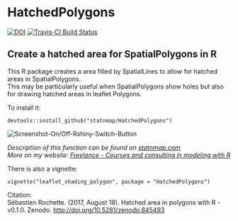# HatchedPolygons
[![DOI](https://zenodo.org/badge/90766217.svg)](https://zenodo.org/badge/latestdoi/90766217)
[![Travis-CI Build Status](https://travis-ci.org/statnmap/HatchedPolygons.svg?branch=master)](https://travis-ci.org/statnmap/HatchedPolygons)

## Create a hatched area for SpatialPolygons in R

This R package creates a area filled by SpatialLines to allow for hatched areas in SpatialPolygons.  
This may be particularly useful when SpatialPolygons show holes but also for drawing hatched areas in leaflet Polygons.

To install it:
```
devtools::install_github("statnmap/HatchedPolygons")
```

![Screenshot-On/Off-Rshiny-Switch-Button](https://github.com/statnmap/HatchedPolygons/blob/master/Leaflet_Snapshot.jpg)

_Description of this function can be found on [statnmap.com](https://statnmap.com/2017-05-23-how-to-fill-a-hatched-area-polygon-with-holes-in-leaflet-with-r)_  
_More on my website: [Freelance - Courses and consulting in modeling with R](https://statnmap.com/)_

There is also a vignette:
```
vignette("leaflet_shading_polygon", package = "HatchedPolygons")
```

Citation:   
Sébastien Rochette. (2017, August 18). Hatched area in polygons with R - v0.1.0. Zenodo. <http://doi.org/10.5281/zenodo.845493>
